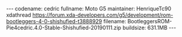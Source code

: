 --- codename: cedric fullname: Moto G5 maintainer: HenriqueTc90 xdathread https://forum.xda-developers.com/g5/development/rom-bootleggers-4-0-shishufied-t3888929 filename: BootleggersROM-Pie4cedric.4.0-Stable-Shishufied-20190111.zip buildsize: 631.1MB ---
